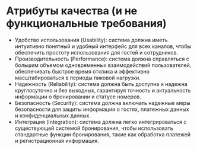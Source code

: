# Атрибуты качества (и не функциональные требования)

- Удобство использования (Usability): система должна иметь интуитивно понятный и удобный интерфейс для всех каналов, чтобы обеспечить простоту использования для гостей и сотрудников.
- Производительность (Performance): система должна справляться с большим объемом одновременных взаимодействий пользователей, обеспечивать быстрое время отклика и эффективно масштабироваться в периоды пиковой нагрузки.
- Надежность (Reliability): система должна быть доступна и надежна круглосуточно и без выходных, гарантируя точность и актуальность информации о бронировании и статусе номеров.
- Безопасность (Security): система должна включать надежные меры безопасности для защиты информации о гостях, платежных данных и конфиденциальных данных.
- Интеграция (Integration): система должна легко интегрироваться с существующей системой бронирования, чтобы использовать стандартные функции бронирования, такие как обработка платежей и регистрационная информация.